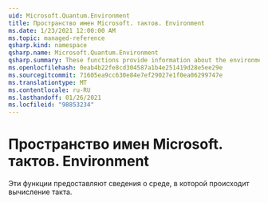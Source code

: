 ```yaml
---
uid: Microsoft.Quantum.Environment
title: Пространство имен Microsoft. тактов. Environment
ms.date: 1/23/2021 12:00:00 AM
ms.topic: managed-reference
qsharp.kind: namespace
qsharp.name: Microsoft.Quantum.Environment
qsharp.summary: These functions provide information about the environment in which the quantum computation is occuring.
ms.openlocfilehash: 0eab4b22fe8cd304587a1b4e251419d28e5ee29e
ms.sourcegitcommit: 71605ea9cc630e84e7ef29027e1f0ea06299747e
ms.translationtype: MT
ms.contentlocale: ru-RU
ms.lasthandoff: 01/26/2021
ms.locfileid: "98853234"
---
```

# <a name="microsoftquantumenvironment-namespace"></a>Пространство имен Microsoft. тактов. Environment

Эти функции предоставляют сведения о среде, в которой происходит вычисление такта.

